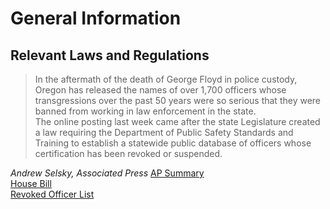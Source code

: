 # General Information

## Relevant Laws and Regulations
> In the aftermath of the death of George Floyd in police custody, Oregon has released the names of over 1,700 officers whose transgressions over the past 50 years were so serious that they were banned from working in law enforcement in the state.  
The online posting last week came after the state Legislature created a law requiring the Department of Public Safety Standards and Training to establish a statewide public database of officers whose certification has been revoked or suspended.

*Andrew Selsky, Associated Press*
[AP Summary](https://www.csmonitor.com/USA/Justice/2020/0714/Oregon-releases-police-misconduct-records-others-to-follow-suit)  
[House Bill](https://www.csmonitor.com/USA/Justice/2020/0714/Oregon-releases-police-misconduct-records-others-to-follow-suit)  
[Revoked Officer List](https://www.oregon.gov/dpsst/CJ/Pages/Revocations.aspx)  
